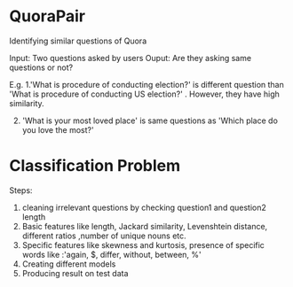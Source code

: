 # QuoraPair
Identifying similar questions of Quora

Input: Two questions asked by users 
Ouput: Are they asking same questions or not?

E.g.
1.'What is procedure of conducting election?' is different question than 'What is procedure of conducting US election?' . However, they have high similarity.

2. 'What is your most loved place' is same questions as 'Which place do you love the most?' 

# Classification Problem

Steps:

1. cleaning irrelevant questions by checking question1 and question2 length
2. Basic features like length, Jackard similarity, Levenshtein distance, different ratios ,number of unique nouns etc.
3. Specific features like skewness and kurtosis, presence of specific words like :'again, $, differ, without, between, %'
4. Creating different models
5. Producing result on test data
